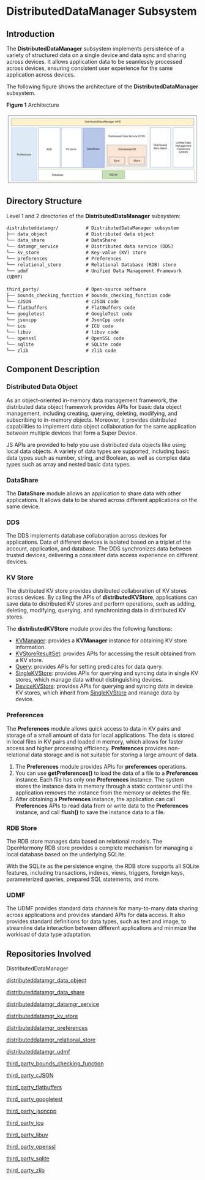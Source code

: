 # DistributedDataManager Subsystem

## Introduction

The **DistributedDataManager** subsystem implements persistence of a variety of structured data on a single device and data sync and sharing across devices. It allows application data to be seamlessly processed across devices, ensuring consistent user experience for the same application across devices.

The following figure shows the architecture of the **DistributedDataManager** subsystem.

**Figure 1** Architecture

![](figures/Distributed_data_management_architecture.png)

## Directory Structure

Level 1 and 2 directories of the **DistributedDataManager** subsystem:

```
distributeddatamgr/          # DistributedDataManager subsystem
├── data_object              # Distributed data object
└── data_share               # DataShare
└── datamgr_service          # Distributed data service (DDS)
└── kv_store                 # Key-value (KV) store
└── preferences              # Preferences
└── relational_store         # Relational Database (RDB) store
└── udmf                     # Unified Data Management Framework (UDMF)

third_party/                 # Open-source software
├── bounds_checking_function # bounds_checking_function code
└── cJSON                    # cJSON code
└── flatbuffers              # FlatBuffers code
└── googletest               # GoogleTest code
└── jsoncpp                  # JsonCpp code
└── icu                      # ICU code
└── libuv                    # libuv code
└── openssl                  # OpenSSL code
└── sqlite                   # SQLite code
└── zlib                     # zlib code
```

## Component Description

### Distributed Data Object

As an object-oriented in-memory data management framework, the distributed data object framework provides APIs for basic data object management, including creating, querying, deleting, modifying, and subscribing to in-memory objects. Moreover, it provides distributed capabilities to implement data object collaboration for the same application between multiple devices that form a Super Device.

JS APIs are provided to help you use distributed data objects like using local data objects. A variety of data types are supported, including basic data types such as number, string, and Boolean, as well as complex data types such as array and nested basic data types.

### DataShare

The **DataShare** module allows an application to share data with other applications. It allows data to be shared across different applications on the same device.

### DDS

The DDS implements database collaboration across devices for applications. Data of different devices is isolated based on a triplet of the account, application, and database. The DDS synchronizes data between trusted devices, delivering a consistent data access experience on different devices.

### KV Store

The distributed KV store provides distributed collaboration of KV stores across devices. By calling the APIs of **distributedKVStore**, applications can save data to distributed KV stores and perform operations, such as adding, deleting, modifying, querying, and synchronizing data in distributed KV stores.

The **distributedKVStore** module provides the following functions:

- [KVManager](../application-dev/reference/apis-arkdata/js-apis-distributedKVStore.md#kvmanager): provides a **KVManager** instance for obtaining KV store information.
- [KVStoreResultSet](../application-dev/reference/apis-arkdata/js-apis-distributedKVStore.md#kvstoreresultset): provides APIs for accessing the result obtained from a KV store.
- [Query](../application-dev/reference/apis-arkdata/js-apis-distributedKVStore.md#query): provides APIs for setting predicates for data query.
- [SingleKVStore](../application-dev/reference/apis-arkdata/js-apis-distributedKVStore.md#singlekvstore): provides APIs for querying and syncing data in single KV stores, which manage data without distinguishing devices.
- [DeviceKVStore](../application-dev/reference/apis-arkdata/js-apis-distributedKVStore.md#devicekvstore): provides APIs for querying and syncing data in device KV stores, which inherit from [SingleKVStore](../application-dev/reference/apis-arkdata/js-apis-distributedKVStore.md#singlekvstore) and manage data by device.

### Preferences

The **Preferences** module allows quick access to data in KV pairs and storage of a small amount of data for local applications. The data is stored in local files in KV pairs and loaded in memory, which allows for faster access and higher processing efficiency. **Preferences** provides non-relational data storage and is not suitable for storing a large amount of data.

1.  The **Preferences** module provides APIs for **preferences** operations.
2.  You can use **getPreferences()** to load the data of a file to a **Preferences** instance. Each file has only one **Preferences** instance. The system stores the instance data in memory through a static container until the application removes the instance from the memory or deletes the file.
3.  After obtaining a **Preferences** instance, the application can call **Preferences** APIs to read data from or write data to the **Preferences** instance, and call **flush()** to save the instance data to a file.

### RDB Store

The RDB store manages data based on relational models. The OpenHarmony RDB store provides a complete mechanism for managing a local database based on the underlying SQLite.

With the SQLite as the persistence engine, the RDB store supports all SQLite features, including transactions, indexes, views, triggers, foreign keys, parameterized queries, prepared SQL statements, and more.

### UDMF

The UDMF provides standard data channels for many-to-many data sharing across applications and provides standard APIs for data access. It also provides standard definitions for data types, such as text and image, to streamline data interaction between different applications and minimize the workload of data type adaptation.

## Repositories Involved

DistributedDataManager

[distributeddatamgr\_data_object](https://gitee.com/openharmony/distributeddatamgr_data_object)

[distributeddatamgr\_data_share](https://gitee.com/openharmony/distributeddatamgr_data_share)

[distributeddatamgr\_datamgr_service](https://gitee.com/openharmony/distributeddatamgr_datamgr_service)

[distributeddatamgr\_kv_store](https://gitee.com/openharmony/distributeddatamgr_kv_store)

[distributeddatamgr\_preferences](https://gitee.com/openharmony/distributeddatamgr_preferences)

[distributeddatamgr\_relational_store](https://gitee.com/openharmony/distributeddatamgr_relational_store)

[distributeddatamgr\_udmf](https://gitee.com/openharmony/distributeddatamgr_udmf)

[third\_party\_bounds_checking_function](https://gitee.com/openharmony/third_party_bounds_checking_function)

[third\_party\_cJSON](https://gitee.com/openharmony/third_party_cJSON)

[third\_party\_flatbuffers](https://gitee.com/openharmony/third_party_flatbuffers)

[third\_party\_googletest](https://gitee.com/openharmony/third_party_googletest)

[third\_party\_jsoncpp](https://gitee.com/openharmony/third_party_jsoncpp)

[third\_party\_icu](https://gitee.com/openharmony/third_party_icu)

[third\_party\_libuv](https://gitee.com/openharmony/third_party_libuv)

[third\_party\_openssl](https://gitee.com/openharmony/third_party_openssl)

[third\_party\_sqlite](https://gitee.com/openharmony/third_party_sqlite)

[third\_party\_zlib](https://gitee.com/openharmony/third_party_zlib)
